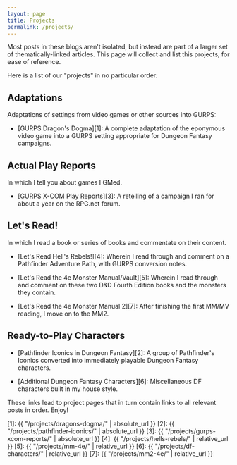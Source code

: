```yaml
---
layout: page
title: Projects
permalink: /projects/
---
```


Most posts in these blogs aren't isolated, but instead are part of a larger set
of thematically-linked articles. This page will collect and list this projects,
for ease of reference.

Here is a list of our "projects" in no particular order.

## Adaptations

Adaptations of settings from video games or other sources into GURPS:

- [GURPS Dragon's Dogma][1]: A complete adaptation of the eponymous video game
  into a GURPS setting appropriate for Dungeon Fantasy campaigns.

## Actual Play Reports

In which I tell you about games I GMed.

- [GURPS X-COM Play Reports][3]: A retelling of a campaign I ran for
  about a year on the RPG.net forum.

## Let's Read!

In which I read a book or series of books and commentate on their content.

- [Let's Read Hell's Rebels!][4]: Wherein I read through and comment on a
  Pathfinder Adventure Path, with GURPS conversion notes.

- [Let's Read the 4e Monster Manual/Vault][5]: Wherein I read through and
  comment on these two D&D Fourth Edition books and the monsters they contain.

- [Let's Read the 4e Monster Manual 2][7]: After finishing the first MM/MV
  reading, I move on to the MM2.

## Ready-to-Play Characters

- [Pathfinder Iconics in Dungeon Fantasy][2]: A group of Pathfinder's Iconics
  converted into immediately playable Dungeon Fantasy characters.

- [Additional Dungeon Fantasy Characters][6]: Miscellaneous DF characters built
  in my house style.

These links lead to project pages that in turn contain links to all relevant
posts in order. Enjoy!

[1]: {{ "/projects/dragons-dogma/" | absolute_url }}
[2]: {{ "/projects/pathfinder-iconics/" | absolute_url }}
[3]: {{ "/projects/gurps-xcom-reports/" | absolute_url }}
[4]: {{ "/projects/hells-rebels/" | relative_url }}
[5]: {{ "/projects/mm-4e/" | relative_url }}
[6]: {{ "/projects/df-characters/" | relative_url }}
[7]: {{ "/projects/mm2-4e/" | relative_url }}
